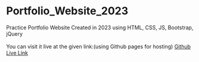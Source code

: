 # Portfolio_Website_2023
Practice Portfolio Website Created in 2023 using HTML, CSS, JS, Bootstrap, jQuery
<br>  <br>
You can visit it live at the given link:(using Github pages for hosting)
<a href="https://zainashrafofficial.github.io/Portfolio_Website_2023/"> Github Live Link</a>
